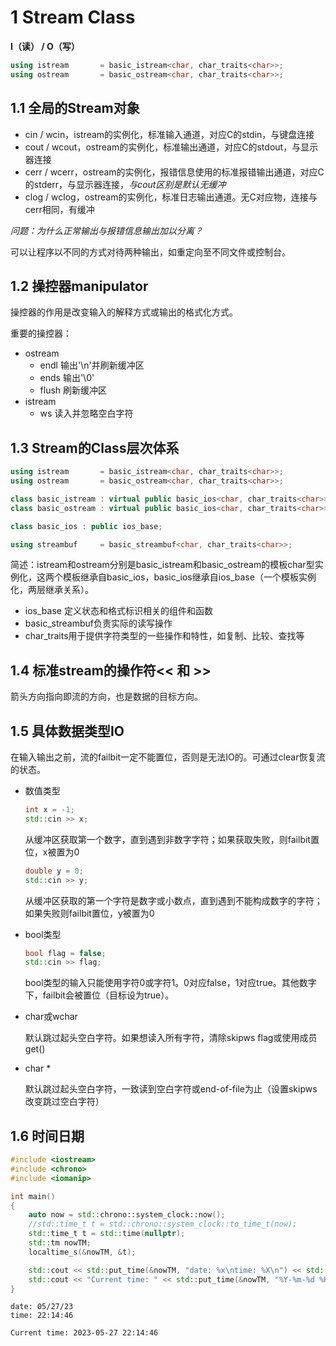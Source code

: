 # 1 Stream Class

**I（读） / O（写）**

```c++
using istream       = basic_istream<char, char_traits<char>>;
using ostream       = basic_ostream<char, char_traits<char>>;
```



## 1.1 全局的Stream对象

- cin / wcin，istream的实例化，标准输入通道，对应C的stdin，与键盘连接
- cout / wcout，ostream的实例化，标准输出通道，对应C的stdout，与显示器连接
- cerr / wcerr，ostream的实例化，报错信息使用的标准报错输出通道，对应C的stderr，与显示器连接，*与cout区别是默认无缓冲*
- clog / wclog，ostream的实例化，标准日志输出通道。无C对应物，连接与cerr相同，有缓冲

*问题：为什么正常输出与报错信息输出加以分离？*

可以让程序以不同的方式对待两种输出，如重定向至不同文件或控制台。



## 1.2 操控器manipulator

操控器的作用是改变输入的解释方式或输出的格式化方式。

重要的操控器：

- ostream
  - endl 输出'\\n'并刷新缓冲区
  - ends 输出'\\0'
  - flush 刷新缓冲区
- istream
  - ws 读入并忽略空白字符



## 1.3 Stream的Class层次体系

```c++
using istream       = basic_istream<char, char_traits<char>>;
using ostream       = basic_ostream<char, char_traits<char>>;

class basic_istream : virtual public basic_ios<char, char_traits<char>>;
class basic_ostream : virtual public basic_ios<char, char_traits<char>>;

class basic_ios : public ios_base;
```

```c++
using streambuf     = basic_streambuf<char, char_traits<char>>;
```

简述：istream和ostream分别是basic_istream和basic_ostream的模板char型实例化，这两个模板继承自basic_ios，basic_ios继承自ios_base（一个模板实例化，两层继承关系）。

- ios_base 定义状态和格式标识相关的组件和函数
- basic_streambuf负责实际的读写操作
- char_traits用于提供字符类型的一些操作和特性，如复制、比较、查找等



## 1.4 标准stream的操作符<< 和 >>

箭头方向指向即流的方向，也是数据的目标方向。



## 1.5 具体数据类型IO

在输入输出之前，流的failbit一定不能置位，否则是无法IO的。可通过clear恢复流的状态。

- 数值类型

  ```c++
  int x = -1;
  std::cin >> x;
  ```

  从缓冲区获取第一个数字，直到遇到非数字字符；如果获取失败，则failbit置位，x被置为0

  ```c++
  double y = 0;
  std::cin >> y;
  ```

  从缓冲区获取的第一个字符是数字或小数点，直到遇到不能构成数字的字符；如果失败则failbit置位，y被置为0

- bool类型

  ```c++
  bool flag = false;
  std::cin >> flag;
  ```

  bool类型的输入只能使用字符0或字符1。0对应false，1对应true。其他数字下，failbit会被置位（目标设为true）。

- char或wchar

  默认跳过起头空白字符。如果想读入所有字符，清除skipws flag或使用成员get()

- char *

  默认跳过起头空白字符，一致读到空白字符或end-of-file为止（设置skipws改变跳过空白字符）



## 1.6 时间日期

```c++
#include <iostream>
#include <chrono>
#include <iomanip>

int main()
{
    auto now = std::chrono::system_clock::now();
    //std::time_t t = std::chrono::system_clock::to_time_t(now);
    std::time_t t = std::time(nullptr);
    std::tm nowTM;
    localtime_s(&nowTM, &t);

    std::cout << std::put_time(&nowTM, "date: %x\ntime: %X\n") << std::endl;
    std::cout << "Current time: " << std::put_time(&nowTM, "%Y-%m-%d %H:%M:%S") << std::endl;
}
```

```
date: 05/27/23
time: 22:14:46

Current time: 2023-05-27 22:14:46
```



